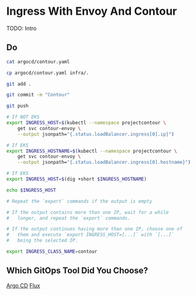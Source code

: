# Ingress With Envoy And Contour

TODO: Intro

## Do

```bash
cat argocd/contour.yaml

cp argocd/contour.yaml infra/.

git add . 

git commit -m "Contour"

git push

# If NOT EKS
export INGRESS_HOST=$(kubectl --namespace projectcontour \
    get svc contour-envoy \
    --output jsonpath="{.status.loadBalancer.ingress[0].ip}")

# If EKS
export INGRESS_HOSTNAME=$(kubectl --namespace projectcontour \
    get svc contour-envoy \
    --output jsonpath="{.status.loadBalancer.ingress[0].hostname}")

# If EKS
export INGRESS_HOST=$(dig +short $INGRESS_HOSTNAME) 

echo $INGRESS_HOST

# Repeat the `export` commands if the output is empty

# If the output contains more than one IP, wait for a while 
#   longer, and repeat the `export` commands.

# If the output continues having more than one IP, choose one of
#   them and execute `export INGRESS_HOST=[...]` with `[...]`
#   being the selected IP.

export INGRESS_CLASS_NAME=contour
```

## Which GitOps Tool Did You Choose?

[Argo CD](gitops-argocd.md)
[Flux](gitops-flux.md)
